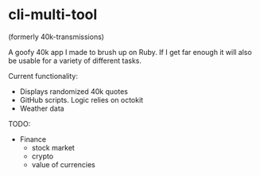 # cli-multi-tool
(formerly 40k-transmissions)

A goofy 40k app I made to brush up on Ruby. If I get far enough it will also be usable for a variety of different tasks.

Current functionality:
- Displays randomized 40k quotes
- GitHub scripts. Logic relies on octokit
- Weather data

TODO:
- Finance
    - stock market
    - crypto
    - value of currencies
